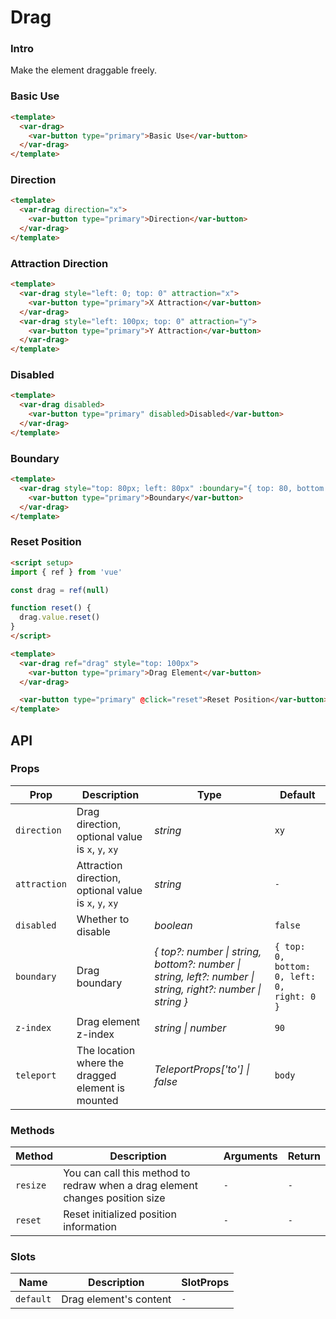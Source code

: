 # Drag

### Intro

Make the element draggable freely.

### Basic Use

```html
<template>
  <var-drag>
    <var-button type="primary">Basic Use</var-button>
  </var-drag>
</template>
```

### Direction

```html
<template>
  <var-drag direction="x">
    <var-button type="primary">Direction</var-button>
  </var-drag>
</template>
```

### Attraction Direction

```html
<template>
  <var-drag style="left: 0; top: 0" attraction="x">
    <var-button type="primary">X Attraction</var-button>
  </var-drag>
  <var-drag style="left: 100px; top: 0" attraction="y">
    <var-button type="primary">Y Attraction</var-button>
  </var-drag>
</template>
```

### Disabled

```html
<template>
  <var-drag disabled>
    <var-button type="primary" disabled>Disabled</var-button>
  </var-drag>
</template>
```

### Boundary

```html
<template>
  <var-drag style="top: 80px; left: 80px" :boundary="{ top: 80, bottom: 80, left: 80, right: 80 }">
    <var-button type="primary">Boundary</var-button>
  </var-drag>
</template>
```

### Reset Position

```html
<script setup>
import { ref } from 'vue'

const drag = ref(null)

function reset() {
  drag.value.reset()
}
</script>

<template>
  <var-drag ref="drag" style="top: 100px">
    <var-button type="primary">Drag Element</var-button>
  </var-drag>

  <var-button type="primary" @click="reset">Reset Position</var-button>
</template>
```

## API

### Props

| Prop | Description   | Type  | Default |
|---------------------|-------------|------|--------------|
| `direction`  | Drag direction, optional value is `x`, `y`, `xy`	 | _string_ | `xy` |
| `attraction`  | Attraction direction, optional value is `x`, `y`, `xy`	 | _string_ | `-` |
| `disabled`  | Whether to disable | _boolean_ | `false` |
| `boundary`  | Drag boundary | _{ top?: number \| string, bottom?: number \| string, left?: number \| string, right?: number \| string }_ | `{ top: 0, bottom: 0, left: 0, right: 0 }` |
| `z-index`  | Drag element z-index | _string \| number_ | `90` |
| `teleport`  | The location where the dragged element is mounted | _TeleportProps['to'] \| false_ | `body` |

### Methods

| Method   | Description                                                          | Arguments       | Return |
| -------- | -------------------------------------------------------------------- | --------------- | ------ |
| `resize` | You can call this method to redraw when a drag element changes position size | `-`             | `-`    |
| `reset` | Reset initialized position information | `-` | `-` |

### Slots

| Name | Description | SlotProps |
| ----- | -------------- | -------- |
| `default` | Drag element's content | `-` |